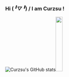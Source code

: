 ###  Hi (*╹▽╹*) / I am Curzsu !

![Curzsu's GitHub stats](https://github-readme-stats.vercel.app/api?username=Curzsu&show_icons=true&theme=radical)<img src="https://i0.imgs.ovh/2024/01/25/x1h03.gif" width="21%">
<!--
**Curzsu/Curzsu** is a ✨ _special_ ✨ repository because its `README.md` (this file) appears on your GitHub profile.

Here are some ideas to get you started:

- 🔭 I’m currently working on ...
- 🌱 I’m currently learning ...
- 👯 I’m looking to collaborate on ...
- 🤔 I’m looking for help with ...
- 💬 Ask me about ...
- 📫 How to reach me: ...
- 😄 Pronouns: ...
- ⚡ Fun fact: ...
-->
